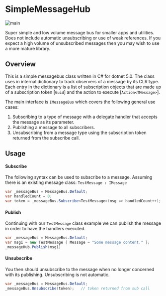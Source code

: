 # SimpleMessageHub
![main](https://github.com/github/docs/actions/workflows/main.yml/badge.svg?branch=feature-1)

Super simple and low volume message bus for smaller apps and utilities. Does not include automatic unsubscribing 
or use of weak references. If you expect a high volume of unsubscribed messages then you may wish to use a more 
mature library.

## Overview
This is a simple messagebus class written in C# for dotnet 5.0. The class uses in internal dictionary to track
observers of a message by its CLR type. Each entry in the dictionary is a list of subscription objects that are
made up of a subscription token [`Guid`] and the action to execute [`Action<TMessage>`].

The main interface is `IMessageBus` which covers the following general use cases:
1. Subscribing to a type of message with a delegate handler that accepts the message as its parameter.
2. Publishing a message to all subscribers.
3. Unsubscribing from a message type using the subscription token returned from the subscribe call.

## Usage

#### Subscribe
The following syntax can be used to subscribe to a message. Assuming there is an existing message class: `TestMessage : IMessage`

```csharp
var _messageBus = MessageBus.Default;
var handledCount = 0;
var token = _messageBus.Subscribe<TestMessage>(msg => handledCount++);
```

#### Publish
Continuing with our `TestMessage` class example we can publish the message in order to have the handlers executed.

```csharp
var _messageBus = MessageBus.Default;
var msg1 = new TestMessage { Message = "Some message content." };
_messageHub.Publish(msg1)
```

#### Unsubscribe
You then should unsubscribe to the message when no longer concerned with its publishing. Unsubscribing is not automatic.

```csharp
var _messageBus = MessageBus.Default;
_messageBus.Unsubscribe(token);   // token returned from sub call
```
